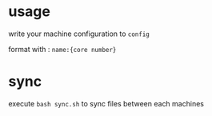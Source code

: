 # usage

write your machine configuration to `config`

format with : `name:{core number}`

# sync

execute `bash sync.sh` to sync files between each machines
